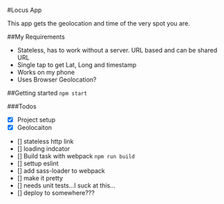 #Locus App

This app gets the geolocation and time of the very spot you are.

##My Requirements
- Stateless, has to work without a server. URL based and can be shared URL
- Single tap to get Lat, Long and timestamp
- Works on my phone
- Uses Browser Geolocation?


##Getting started
```npm start```

###Todos
- [x] Project setup
- [x] Geolocaiton
- [] stateless http link
- [] loading indcator
- [] Build task with webpack `npm run build`
- [] settup eslint
- [] add sass-loader to webpack
- [] make it pretty
- [] needs unit tests...I suck at this...
- [] deploy to somewhere???